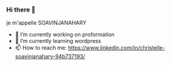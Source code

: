### Hi there 👋

je m'appelle SOAVINJANAHARY
- 🔭 I’m currently working on  proformation
- 🌱 I’m currently learning  wordpress
- 📫 How to reach me: https://www.linkedin.com/in/christelle-soavinjanahary-94b737193/
